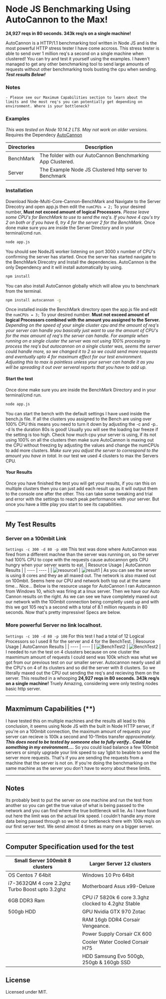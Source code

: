 # Node JS Benchmarking Using AutoCannon to the Max!
**24,927 reqs in 80 seconds. 343k req/s on a single machine!**

AutoCannon is a HTTP/1.1 benchmarking tool written in Node JS and is the most powerful HTTP stress tester I have come accross. This stress tester is able to send over 1 million req's a second on a single machine when clustered!
You can try and test it yourself using the examples. I haven't managed to get any other benchmarking tool to send large amounts of requests without other benchmarking tools busting the cpu when sending.
***Test results Below!***

### Notes
    - Please see our Maximum Capabilities section to learn about the limits and the most req's you can potentially get depending on environment. Where is your bottleneck?

### Examples
*This was tested on Node 10.14.2 LTS. May not work on older versions.*
Requires the Dependecy [AutoCannon](https://github.com/mcollina/autocannon)

| Directories | Description |
| ------ | ------ |
| BenchMark | The folder with our AutoCannon Benchmarking App Clustered.  |
| Server | The Example Node JS Clustered http server to Benchmark |

### Installation
Download Node-Multi-Core-Cannon-BenchMark and Navigate to the Server Direcotry and open app.js then edit the `numCPUs = 2;` To your desired number, **Must not exceed amount of logical Processors.** *Please leave some CPU's for BenchMark to use to send the req's. If you have 4 cpu's try 2 on both or if you have 6, try 4 for the server 2 for the BenchMark.*
Once done make sure you are inside the Server Directory and in your terminal/cmd run.
```sh
node app.js
```
You should see NodeJS worker listening on port 3000 x number of CPU's confirming the server has started.
Once the server has started navigate to the BenchMark Direcotry and Install the dependencies. AutoCannon is the only Dependency and it will install automatically by using.
```sh
npm install
```
You can also install AutoCannon globally which will allow you to benchmark from the terminal.
```sh
npm install autocannon -g
```
Once installed inside the BenchMark directory open the app.js file and edit the `numCPUs = 3;` To your desired number.
**Must not exceed amount of logical Processors combined with the amount you assigned to the Server.**
*Depending on the speed of your single cluster cpu and the amount of req's your server can handle you basically just want to use the amount of CPU's for the max amount of req's the server can handle. For example when running on a single cluster the server was not using 100% procesing to process the req's but autocannon on a single cluster was, seems the server could handle more, so we changed it to 2 so we could send more requests and eventually upto 4 for maximum effect for our test environment. Adjusting this to max is pointless unless your server can handle it as you will be spreading it out over serveral reports that you have to add up.*
#### Start the test
Once done make sure you are inside the BenchMark Directory and in your terminal/cmd run.
```sh
node app.js
```
You can start the bench with the default settings I have used inside the bench.js file.
If all the clusters you assigned to the Bench are using over 100% CPU this means you need to turn it down by adjusting the -c and -p.. -d Is the duration 80s is good! Usually you will see the loading bar freeze if the setting is too high. Check how much cpu your server is using, if its not using 100% on all the clusters then make sure AutoCannon is maxing out the CPU without freezing by adjusting the values and change the numCPUs to add more clusters. *Make sure you adjust the server to correspond to the amount you have in total.* In our test we used 4 clusters to max the Servers CPU.
#### Your Results
Once you have finished the test you will get your results, if you ran this on multiple clusters then you can just add each result up as it will output them to the console one after the other. This can take some tweaking and trial and error with the settings to reach peak performance with your server. But once you have a little play you start to see its capabilities.
___
## My Test Results
### Server on a 100mbit Link
`Settings -c 300 -d 80 -p 400`
This test was done where AutoCannon was fired from a different machne than the server was running on, so the server had 100% CPU to cope with the requests cause autocannon gets CPU hungry when your server wants to eat.
| Resource Usage | AutoCannon Results |
| ---- | ---- |
| ![resource1](https://i.imgur.com/qtwmUPZ.png) | ![result1](https://i.imgur.com/Sag3hYp.png) |
As you can see the server is using 8 cores and they ae all maxed out. The network is also maxed out on 100mbit. Seems here our CPU and network both top out at the same time... Nice... Below is the resource usage for AutoCannon I ran Autocannon from Windows 10, which was firing at a linux server. Then we have our Auto Cannon results on the right. As we can see we have completely maxed out our network with the 100mbit connection being completly used up and with this we got 105 req's a second with a total of 8.1 million requests in 80 seconds. Now that's pretty impressive! Specs are below. 
### More powerful Server no link localhost.
`Settings -c 100 -d 80 -p 100`
For this test I had a total of 12 Logical Processors so I used 8 for the server and 4 for the BenchTest.
| Resource Usage | AutoCannon Results |
| ---- | ---- |
| ![BenchTest2](https://i.imgur.com/0Cr7HgO.png) | ![BenchTest2](https://i.imgur.com/xDNF9s9.png) |
I needed to run the test on 4 clussters because on one cluster the maxmimum amount of requests I could send was 100k which was what we got from our previous test on our smaller server. Autocannon nearly used all the CPU's on 4 of its clusters and so did the server with 8 clusters. So we literally maxed out the CPU out sending the req's and recieving them on the server. This resulted in a whooping **24,927 reqs in 80 seconds. 343k req/s on a single machine!** Truely Amazing, considering were only testing nodes basic http server.
___
## Maxmimum Capabilities (**)
I have tested this on multiple machines and the results all lead to this conclusion, it seems using Node JS with the built in Node HTTP server, if you're on a 100mbit connection, the maximum amount of requests your server can recieve is 100k a second and 10-11mbs transfer *approximately.* ***This does need to be tested by someone else to fully verify.. Could be something in my environment....*** So you could load balance a few 100mbit servers or simply upgrade your link speed to say 1gbit to beable to send the server more requests. That's if you are sending the requests from a machine that the server is not on. If you're doing the benchmarking on the same machine as the server you don't have to worry about these limits.
___
## Notes
Its probably best to put the server on one machine and run the test from another so you can get the true value of what is being passed to the network and you can find where the true bottleneck will lie. As I have found out here the limit was on the actual link speed. I couldn't handle any more data being passed through so we hit our bottleneck there with 100k req/s on our first server test. We send almost 4 times as many on a bigger server.
___
## Computer Specification used for the test
| Small Server 100mbit 8 clusters | Larger Server 12 clusters |
| ------------------------------- | ------------------------- |
| OS Centos 7 64bit | Windows 10 Pro 64bit |
| i7-3632QM 4 core 2.2ghz Turbo Boost upto 3.2ghz | Motherboard Asus x99-Deluxe |
| 6GB DDR3 Ram | CPU i7 5820k 6 core 3.3ghz clocked to 4.2ghz Stable |
| 500gb HDD| GPU Nvidia GTX 970 Zotac |
|| RAM 16gb DDR4 Corsair Vengeance.|
||Power Supply Corsair CX 600|
|| Cooler Water Cooled Corsair H75 |
|| HDD Samsung Evo 500gb, 250gb & 160gb SSD |
## License
Licensed under MIT.

